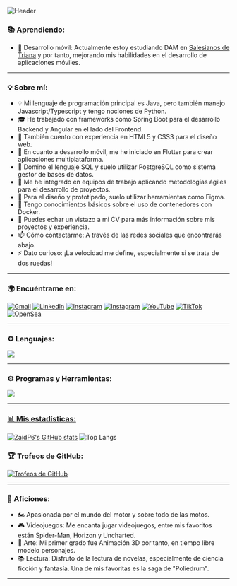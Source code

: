 
![Header](https://github.com/user-attachments/assets/665f9501-cf81-48ff-bd7b-9f079d2aa4e1)

### 📚 Aprendiendo:
- 📱 Desarrollo móvil: Actualmente estoy estudiando DAM  en [Salesianos de Triana](https://www.salesianos-triana.com/) y por tanto, mejorando mis habilidades en el desarrollo de aplicaciones móviles.

---

### 💡 Sobre mí:
- 💡 Mi lenguaje de programación principal es Java, pero también manejo Javascript/Typescript y tengo nociones de Python.
- 🎓 He trabajado con frameworks como Spring Boot para el desarrollo Backend y Angular en el lado del Frontend.
- 🌱 También cuento con experiencia en HTML5 y CSS3 para el diseño web.
- 📱 En cuanto a desarrollo móvil, me he iniciado en Flutter para crear aplicaciones multiplataforma.
- 💬 Domino el lenguaje SQL y suelo utilizar PostgreSQL como sistema gestor de bases de datos.
- 📑 Me he integrado en equipos de trabajo aplicando metodologías ágiles para el desarrollo de proyectos.
- 🎨 Para el diseño y prototipado, suelo utilizar herramientas como Figma.
- 🚢 Tengo conocimientos básicos sobre el uso de contenedores con Docker.
- 📄 Puedes echar un vistazo a mi CV para más información sobre mis proyectos y experiencia.
- 📫 Cómo contactarme: A través de las redes sociales que encontrarás abajo.
- ⚡ Dato curioso: ¡La velocidad me define, especialmente si se trata de dos ruedas!

---

### 🌍 Encuéntrame en:
  
[![Gmail](https://img.shields.io/badge/Gmail-D14836?style=for-the-badge&logo=gmail&logoColor=white)](mailto:pilarads06@gmail.com) [![LinkedIn](https://img.shields.io/badge/LinkedIn-0A66C2?style=for-the-badge&logo=linkedin&logoColor=white)](https://www.linkedin.com/in/pilar-aguilar-diaz/) [![Instagram](https://img.shields.io/badge/Instagram-00a82d?style=for-the-badge&logo=instagram&logoColor=white&labelColor=00a82d)](https://www.instagram.com/Zaiduck.dev/) [![Instagram](https://img.shields.io/badge/Instagram-E4405F?style=for-the-badge&logo=instagram&logoColor=white)](https://www.instagram.com/Zaiduck22/)  [![YouTube](https://img.shields.io/badge/YouTube-FF0000?style=for-the-badge&logo=youtube&logoColor=white)](https://www.youtube.com/channel/@Zaiduck) [![TikTok](https://img.shields.io/badge/TikTok-000000?style=for-the-badge&logo=tiktok&logoColor=white)](https://www.tiktok.com/@Zaiduck22) [![OpenSea](https://img.shields.io/badge/OpenSea-2081E2?style=for-the-badge&logo=opensea&logoColor=white)](https://opensea.io/Zaid3dart)
 
---

### ⚙️ Lenguajes:
<p align="left">
  <a href="https://skillicons.dev">
    <img src="https://skillicons.dev/icons?i=java,css,html,js,ts,py,bootstrap,git,spring,jquery,postgres" />
  </a>
</p>

---

### ⚙️ Programas y Herramientas:
<p align="left">
  <a href="https://skillicons.dev">
    <img src="https://skillicons.dev/icons?i=vscode,idea,pycharm,github,figma,eclipse,angular,nodejs,powershell,npm,postman,blender " />
</p>

---

### 📊 Mis estadísticas:
[![ZaidP6's GitHub stats](https://github-readme-stats.vercel.app/api?username=ZaidP6)](https://github.com/ZaidP6/github-readme-stats) 
![Top Langs](https://github-readme-stats.vercel.app/api/top-langs/?username=ZaidP6&layout=compact)


### 🏆 Trofeos de GitHub:
[![Trofeos de GitHub](https://github-profile-trophy.vercel.app/?username=ZaidP6&theme=radical&column=9&margin-w=10&margin-h=10)](https://github.com/ryo-ma/github-profile-trophy)


---

### 🎨 Aficiones:
- 🏍️ Apasionada por el mundo del motor y sobre todo de las motos. 
- 🎮 Videojuegos: Me encanta jugar videojuegos, entre mis favoritos están Spider-Man, Horizon y Uncharted.
- 🎨 Arte: Mi primer grado fue Animación 3D por tanto, en tiempo libre modelo personajes.
- 📚 Lectura: Disfruto de la lectura de novelas, especialmente de ciencia ficción y fantasía. Una de mis favoritas es la saga de "Poliedrum".

---


<!--
- 👯 Buscando colaborar en proyectos de código abierto o con otros desarrolladores.

<p align="center">
  <img src="https://github.com/user-attachments/assets/fc2f1340-8bc1-4084-8612-dcc69c91ea7e" alt="Logo_final2" width="250"/>
</p>

🌱 **Estudiante de Desarrollo de Aplicaciones Multiplataforma** en [Salesianos de Triana](https://www.salesianos-triana.com/). Apasionada por la tecnología y siempre buscando aprender algo nuevo.

 ## Hey! 👋 Soy **Zaid**  

 ![Header](https://github.com/user-attachments/assets/e1a2d690-a66d-4ee5-bc2b-a8fdb8ee2fee)
-->
